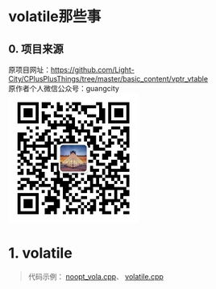 # volatile那些事

## 0. 项目来源

原项目网址：<https://github.com/Light-City/CPlusPlusThings/tree/master/basic_content/vptr_vtable>  
原作者个人微信公众号：guangcity  
![guangcity](https://github.com/Vuean/CPlusPlusThings/blob/master/basic_content/8.%20vptr_vtable/img/wechat.jpg)

# 1. volatile



> 代码示例：
[noopt_vola.cpp](https://github.com/Vuean/CPlusPlusThings/blob/master/basic_content/10.%20volatile/noopt_vola.cpp)、
[volatile.cpp](https://github.com/Vuean/CPlusPlusThings/blob/master/basic_content/10.%20volatile/volatile.cpp)
